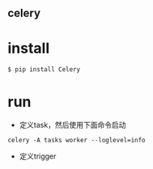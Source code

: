 celery
---
# install

`$ pip install Celery`

# run

+  定义task，然后使用下面命令启动

`celery -A tasks worker --loglevel=info`

+ 定义trigger 
